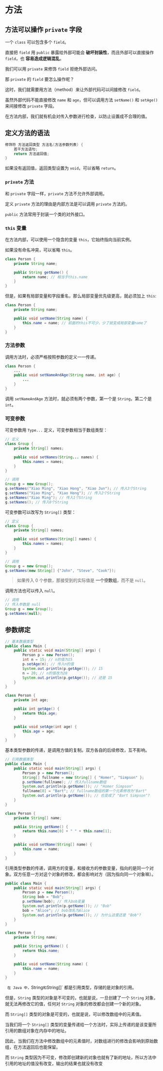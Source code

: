 # 方法

## 方法可以操作 `private` 字段

一个 `class` 可以包含多个 `field`。

直接把 `field` 用 `public` 暴露给外部可能会 **破坏封装性**，而且外部可以直接操作 `field`，也 **容易造成逻辑混乱**。

我们可以用 `private` 来修饰 `field` 拒绝外部访问。

那 `private` 的 `field` 要怎么操作呢？

这时，我们就需要用方法（method）来让外部代码可以间接修改 `field`。

虽然外部代码不能直接修改 `name` 和 `age`，但可以调用方法 `setName()` 和 `setAge()` 来间接修改 `private` 字段。

在方法内部，我们就有机会对传入参数进行检查，以防止设置成不合理的值。

## 定义方法的语法

```java
修饰符 方法返回类型 方法名(方法参数列表) {
    若干方法语句;
    return 方法返回值;
}
```

如果没有返回值，返回类型设置为 `void`，可以省略 `return`。

### `private` 方法

和 `private` 字段一样，`private` 方法不允许外部调用。

定义 `private` 方法的理由是内部方法是可以调用 `private` 方法的。

`public` 方法常用于封装一个类的对外接口。

### `this` 变量

在方法内部，可以使用一个隐含的变量 `this`，它始终指向当前实例。

如果没有命名冲突，可以省略 `this`。

```java
class Person {
    private String name;

    public String getName() {
        return name; // 相当于this.name
    }
}
```

但是，如果有局部变量和字段重名，那么局部变量优先级更高，就必须加上 `this`:

```java
class Person {
    private String name;

    public void setName(String name) {
        this.name = name; // 前面的this不可少，少了就变成局部变量name了
    }
}
```

### 方法参数

调用方法时，必须严格按照参数的定义一一传递。

```java
class Person {
    ...
    public void setNameAndAge(String name, int age) {
        ...
    }
}
```

调用 `setNameAndAge` 方法时，就必须有两个参数，第一个是 `String`，第二个是 `int`。

### 可变参数

可变参数用 `Type...` 定义，可变参数相当于数组类型：

```java
// 定义
class Group {
    private String[] names;

    public void setNames(String... names) {
        this.names = names;
    }
}
```

```java
// 调用
Group g = new Group();
g.setNames("Xiao Ming", "Xiao Hong", "Xiao Jun"); // 传入3个String
g.setNames("Xiao Ming", "Xiao Hong"); // 传入2个String
g.setNames("Xiao Ming"); // 传入1个String
g.setNames(); // 传入0个String
```

可变参数可以改写为 `String[]` 类型：

```java
// 定义
class Group {
	private String[] names;

	public void setNames(String[] names) {
		this.names = names;
	}
}
```
```java
// 调用
Group g = new Group();
g.setNames(new String[] {"John", "Steve", "Cook"});
```

> 如果传入 0 个参数，那接受到的实际值是 **一个空数组**，而不是 `null`。

调用方法也可以传入 `null`。

```java
// 调用
// 传入参数是 null
Group g = new Group();
g.setNames(null);
```

## 参数绑定

```java
// 基本数据类型
public class Main {
    public static void main(String[] args) {
        Person p = new Person();
        int n = 15; // n的值为15
        p.setAge(n); // 传入n的值
        System.out.println(p.getAge()); // 15
        n = 20; // n的值改为20
        System.out.println(p.getAge()); // 还是 15
    }
}

class Person {
    private int age;

    public int getAge() {
        return this.age;
    }

    public void setAge(int age) {
        this.age = age;
    }
}
```

基本类型参数的传递，是调用方值的复制。双方各自的后续修改，互不影响。

```java
// 引用数据类型
public class Main {
    public static void main(String[] args) {
        Person p = new Person();
        String[] fullname = new String[] { "Homer", "Simpson" };
        p.setName(fullname); // 传入fullname数组
        System.out.println(p.getName()); // "Homer Simpson"
        fullname[0] = "Bart"; // fullname数组的第一个元素修改为"Bart"
        System.out.println(p.getName()); // 也变成了 "Bart Simpson"?
    }
}

class Person {
    private String[] name;

    public String getName() {
        return this.name[0] + " " + this.name[1];
    }

    public void setName(String[] name) {
        this.name = name;
    }
}
```

引用类型参数的传递，调用方的变量，和接收方的参数变量，指向的是同一个对象。双方任意一方对这个对象的修改，都会影响对方（因为指向同一个对象嘛）。

```java
public class Main {
    public static void main(String[] args) {
        Person p = new Person();
        String bob = "Bob";
        p.setName(bob); // 传入bob变量
        System.out.println(p.getName()); // "Bob"
        bob = "Alice"; // bob改名为Alice
        System.out.println(p.getName()); // 为什么这里还是 "Bob"?
    }
}

class Person {
    private String name;

    public String getName() {
        return this.name;
    }

    public void setName(String name) {
        this.name = name;
    }
}
```
`
在 Java 中，`String` 和 `String[]` 都是引用类型，存储的是对象的引用。

但是，`String` 类型的对象是不可变的，也就是说，一旦创建了一个 `String` 对象，就无法再修改它的值，任何对 `String` 对象的修改都会创建一个新的对象。

而 `String[]` 类型的对象是可变的，也就是说，可以修改数组中的元素值。

当我们将一个 `String[]` 类型的变量传递给一个方法时，实际上传递的是该变量所引用的数组对象在内存中的地址。

因此，当我们在方法中修改数组中的元素值时，对数组进行的修改会影响到原始数组，在方法返回后也能保留。

而 `String` 类型因为不可变，修改即创建新的对象也就有了新的地址，所以方法中引用的地址的值没有改变，输出的结果也就没有改变
